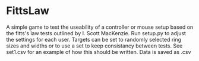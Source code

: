# FittsLaw

A simple game to test the useability of a controller or mouse setup based on the fitts's law tests outlined by I. Scott MacKenzie.
Run setup.py to adjust the settings for each user.
Targets can be set to randomly selected ring sizes and widths or to use a set to keep consistancy between tests. See set1.csv for an example of how this should be written.
Data is saved as <users name>.csv 
